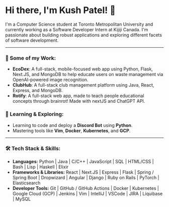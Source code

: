 # Hi there, I'm Kush Patel! 👋

I'm a Computer Science student at Toronto Metropolitan University and currently working as a Software Developer Intern at Kijiji Canada. I'm passionate about building robust applications and exploring different facets of software development.

---

### 🔭 Some of my Work:
* **EcoDex**: A full-stack, mobile-focused web app using Python, Flask, Next.JS, and MongoDB to help educate users on waste management via OpenAI-powered image recognition.
* **ClubHub**: A full-stack club management platform using Java, React, Express, and MongoDB.
* **Rotify**: A full-stack web app, made to teach people educational concepts through brainrot! Made with nextJS and ChatGPT API.

### 🌱 Learning & Exploring:
* Learning to code and deploy a **Discord Bot** using **Python**.
* Mastering tools like **Vim**, **Docker**, **Kubernetes**, and **GCP**.
---

### 🛠️ Tech Stack & Skills:

* **Languages:** Python | Java | C/C++ | JavaScript | SQL | HTML/CSS | Bash | Lisp | Haskell | Elixir
* **Frameworks & Libraries:** React | Next.JS | Express | Flask | Spring / Spring Boot | Dropwizard | Angular | Django | Ruby on Rails | PyTorch | Elasticsearch 
* **Developer Tools:** Git | GitHub / GitHub Actions | Docker | Kubernetes | Google Cloud (GCP) | Jenkins | Vim | IntelliJ | VSCode | JIRA | Liquibase | MySQL 

